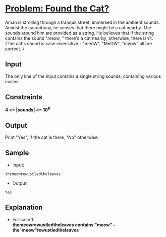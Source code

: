 # [Problem: Found the Cat?](https://my.newtonschool.co/playground/code/s9l6s5479kao)

Aman is strolling through a tranquil street, immersed in the ambient sounds. Amidst the cacophony, he senses that there might be a cat nearby. The sounds around him are provided as a string. He believes that if the string contains the sound "meow, " there's a cat nearby; otherwise, there isn't.
(The cat's sound is case insensitive - "meoW", "MeOW", "meow" all are correct. )

## Input

The only line of the input contains a single string sounds, containing various noises.

## Constraints

**4 <= |sounds| <= 10<sup>6</sup>**

## Output

Print "Yes", if the cat is there, "No" otherwise.

## Sample

- Input:
```
themeowrewustledtheleaves
```

- Output:
```
Yes
```

## Explanation

- For case 1: <br> **themeowrewustledtheleaves contains "meow" - the"meow"rewustledtheleaves**
